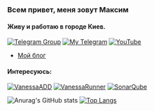### Всем привет, меня зовут Максим

#### Живу и работаю в городе Киев.

 [![Telegram Group](https://img.shields.io/badge/telegram-group-blue?style=for-the-badge&logo=telegram)](https://t.me/automation_community)
 [![My Telegram](https://img.shields.io/badge/personal-telegram-brightgreen?style=for-the-badge&logo=telegram)](https://t.me/maksym_samokhval)
 [![YouTube](https://img.shields.io/badge/youtube-channel-red?style=for-the-badge&logo=youtube)](https://www.youtube.com/channel/UCD5PEAjBs194A0Z-ceUbpuQ/featured)

* [Мой блог](https://blog.samokhval.com/)

 #### Интересуюсь:
 
 [![VanessaADD](https://img.shields.io/badge/vanessa-add-orange?style=for-the-badge)](https://github.com/vanessa-opensource/add)
 [![VanessaRunner](https://img.shields.io/badge/vanessa-runner-red?style=for-the-badge)](https://github.com/vanessa-opensource/vanessa-runner)
 [![SonarQube](https://img.shields.io/badge/SonarQube-1C(BSL)-green?style=for-the-badge)](https://1c-syntax.github.io/sonar-bsl-plugin-community)


![Anurag's GitHub stats](https://github-readme-stats.vercel.app/api?username=maximsamokhval&show_icons=true&theme=dark)
[![Top Langs](https://github-readme-stats.vercel.app/api/top-langs/?username=maximsamokhval&layout=compact&theme=dark)](https://github.com/anuraghazra/github-readme-stats)

<!--
**maximsamokhval/maximsamokhval** is a ✨ _special_ ✨ repository because its `README.md` (this file) appears on your GitHub profile.

Here are some ideas to get you started:

- 🔭 I’m currently working on ...
- 🌱 I’m currently learning ...
- 👯 I’m looking to collaborate on ...
- 🤔 I’m looking for help with ...
- 💬 Ask me about ...
- 📫 How to reach me: ...
- 😄 Pronouns: ...
- ⚡ Fun fact: ...
-->
